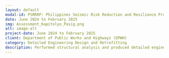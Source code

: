 ```yaml
---
layout: default
modal-id: PSRRRP: Philippines Seismic Risk Reduction and Resilience Project, Department of Public Works and Highways
date: June 2024 to February 2025
img: Assessment_Kapitolyo_Pasig.png
alt: image-alt
project-date: June 2024 to February 2025
client: Department of Public Works and Highways (DPWH)
category: Detailed Engineering Design and Retrofitting
description: Performed structural analysis and produced detailed engineering design of Essential, Mid-rise Buildings such as Structural Retrofit Plans, Design and Detailing plans, As-Found & As Built Plans in accordance with NSCP, ACI, and AISC Standards. 
---
```

